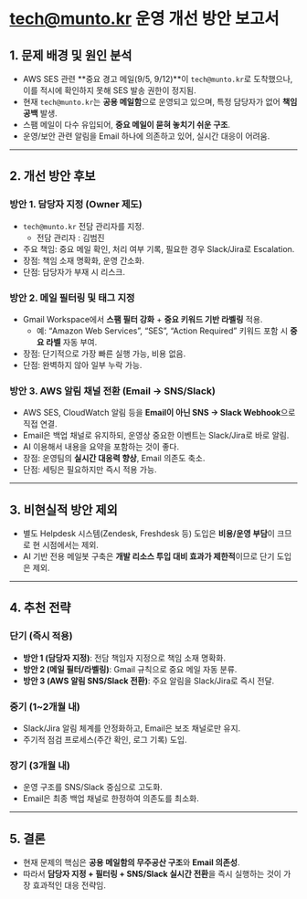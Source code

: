 # [tech@munto.kr](mailto:tech@munto.kr) 운영 개선 방안 보고서

## 1. 문제 배경 및 원인 분석

- AWS SES 관련 **중요 경고 메일(9/5, 9/12)**이 `tech@munto.kr`로 도착했으나, 이를 적시에 확인하지 못해 SES 발송 권한이 정지됨.
- 현재 `tech@munto.kr`는 **공용 메일함**으로 운영되고 있으며, 특정 담당자가 없어 **책임 공백** 발생.
- 스팸 메일이 다수 유입되어, **중요 메일이 묻혀 놓치기 쉬운 구조**.
- 운영/보안 관련 알림을 Email 하나에 의존하고 있어, 실시간 대응이 어려움.

---

## 2. 개선 방안 후보

### 방안 1. 담당자 지정 (Owner 제도)

- `tech@munto.kr` 전담 관리자를 지정.
  - 전담 관리자 : 김범진
- 주요 책임: 중요 메일 확인, 처리 여부 기록, 필요한 경우 Slack/Jira로 Escalation.
- 장점: 책임 소재 명확화, 운영 간소화.
- 단점: 담당자가 부재 시 리스크.

### 방안 2. 메일 필터링 및 태그 지정

- Gmail Workspace에서 **스팸 필터 강화** + **중요 키워드 기반 라벨링** 적용.
  - 예: “Amazon Web Services”, “SES”, “Action Required” 키워드 포함 시 **중요 라벨** 자동 부여.
- 장점: 단기적으로 가장 빠른 실행 가능, 비용 없음.
- 단점: 완벽하지 않아 일부 누락 가능.

### 방안 3. AWS 알림 채널 전환 (Email → SNS/Slack)

- AWS SES, CloudWatch 알림 등을 **Email이 아닌 SNS → Slack Webhook**으로 직접 연결.
- Email은 백업 채널로 유지하되, 운영상 중요한 이벤트는 Slack/Jira로 바로 알림.
- AI 이용해서 내용을 요약을 포함하는 것이 좋다.
- 장점: 운영팀의 **실시간 대응력 향상**, Email 의존도 축소.
- 단점: 세팅은 필요하지만 즉시 적용 가능.

---

## 3. 비현실적 방안 제외

- 별도 Helpdesk 시스템(Zendesk, Freshdesk 등) 도입은 **비용/운영 부담**이 크므로 현 시점에서는 제외.
- AI 기반 전용 메일봇 구축은 **개발 리소스 투입 대비 효과가 제한적**이므로 단기 도입은 제외.

---

## 4. 추천 전략

### 단기 (즉시 적용)

- **방안 1 (담당자 지정)**: 전담 책임자 지정으로 책임 소재 명확화.
- **방안 2 (메일 필터/라벨링)**: Gmail 규칙으로 중요 메일 자동 분류.
- **방안 3 (AWS 알림 SNS/Slack 전환)**: 주요 알림을 Slack/Jira로 즉시 전달.

### 중기 (1~2개월 내)

- Slack/Jira 알림 체계를 안정화하고, Email은 보조 채널로만 유지.
- 주기적 점검 프로세스(주간 확인, 로그 기록) 도입.

### 장기 (3개월 내)

- 운영 구조를 SNS/Slack 중심으로 고도화.
- Email은 최종 백업 채널로 한정하여 의존도를 최소화.

---

## 5. 결론

- 현재 문제의 핵심은 **공용 메일함의 무주공산 구조**와 **Email 의존성**.
- 따라서 **담당자 지정 + 필터링 + SNS/Slack 실시간 전환**을 즉시 실행하는 것이 가장 효과적인 대응 전략임.

